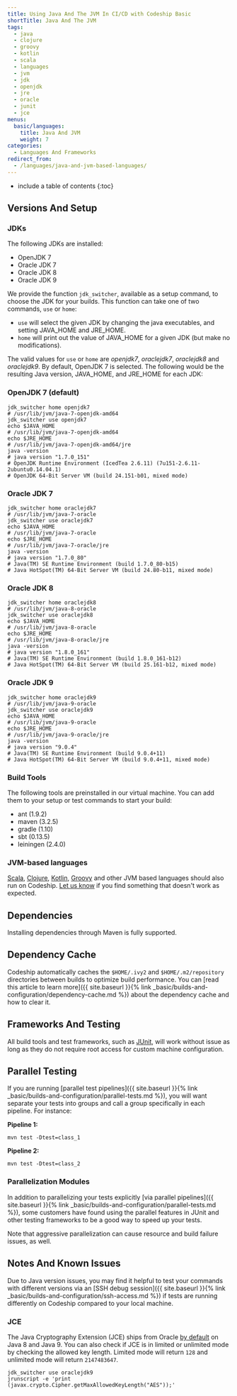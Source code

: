 ```yaml
---
title: Using Java And The JVM In CI/CD with Codeship Basic
shortTitle: Java And The JVM
tags:
  - java
  - clojure
  - groovy
  - kotlin
  - scala
  - languages
  - jvm
  - jdk
  - openjdk
  - jre
  - oracle
  - junit
  - jce
menus:
  basic/languages:
    title: Java And JVM
    weight: 7
categories:
  - Languages And Frameworks    
redirect_from:
  - /languages/java-and-jvm-based-languages/
---
```


* include a table of contents
{:toc}

## Versions And Setup

### JDKs

The following JDKs are installed:

* OpenJDK 7
* Oracle JDK 7
* Oracle JDK 8
* Oracle JDK 9

We provide the function `jdk_switcher`, available as a setup command, to choose the JDK for your builds.
This function can take one of two commands, `use` or `home`:

* `use` will select the given JDK by changing the java executables, and setting JAVA_HOME and JRE_HOME.
* `home` will print out the value of JAVA_HOME for a given JDK (but make no modifications).

The valid values for `use` or `home` are _openjdk7_, _oraclejdk7_, _oraclejdk8_ and _oraclejdk9_.
By default, OpenJDK 7 is selected. The following would be the resulting Java version, JAVA_HOME, and JRE_HOME for each JDK:

### OpenJDK 7 (default)

```shell
jdk_switcher home openjdk7
# /usr/lib/jvm/java-7-openjdk-amd64
jdk_switcher use openjdk7
echo $JAVA_HOME
# /usr/lib/jvm/java-7-openjdk-amd64
echo $JRE_HOME
# /usr/lib/jvm/java-7-openjdk-amd64/jre
java -version
# java version "1.7.0_151"
# OpenJDK Runtime Environment (IcedTea 2.6.11) (7u151-2.6.11-2ubuntu0.14.04.1)
# OpenJDK 64-Bit Server VM (build 24.151-b01, mixed mode)
```

### Oracle JDK 7

```shell
jdk_switcher home oraclejdk7
# /usr/lib/jvm/java-7-oracle
jdk_switcher use oraclejdk7
echo $JAVA_HOME
# /usr/lib/jvm/java-7-oracle
echo $JRE_HOME
# /usr/lib/jvm/java-7-oracle/jre
java -version
# java version "1.7.0_80"
# Java(TM) SE Runtime Environment (build 1.7.0_80-b15)
# Java HotSpot(TM) 64-Bit Server VM (build 24.80-b11, mixed mode)
```

### Oracle JDK 8

```shell
jdk_switcher home oraclejdk8
# /usr/lib/jvm/java-8-oracle
jdk_switcher use oraclejdk8
echo $JAVA_HOME
# /usr/lib/jvm/java-8-oracle
echo $JRE_HOME
# /usr/lib/jvm/java-8-oracle/jre
java -version
# java version "1.8.0_161"
# Java(TM) SE Runtime Environment (build 1.8.0_161-b12)
# Java HotSpot(TM) 64-Bit Server VM (build 25.161-b12, mixed mode)
```

### Oracle JDK 9

```shell
jdk_switcher home oraclejdk9
# /usr/lib/jvm/java-9-oracle
jdk_switcher use oraclejdk9
echo $JAVA_HOME
# /usr/lib/jvm/java-9-oracle
echo $JRE_HOME
# /usr/lib/jvm/java-9-oracle/jre
java -version
# java version "9.0.4"
# Java(TM) SE Runtime Environment (build 9.0.4+11)
# Java HotSpot(TM) 64-Bit Server VM (build 9.0.4+11, mixed mode)
```

### Build Tools

The following tools are preinstalled in our virtual machine. You can add them to your setup or test commands to start your build:

* ant (1.9.2)
* maven (3.2.5)
* gradle (1.10)
* sbt (0.13.5)
* leiningen (2.4.0)

### JVM-based languages

[Scala](https://www.scala-lang.org), [Clojure](https://clojure.org), [Kotlin](https://kotlinlang.org), [Groovy](http://groovy-lang.org) and other JVM based languages should also run on Codeship. [Let us know](https://helpdesk.codeship.com) if you find something that doesn't work as expected.

## Dependencies

Installing dependencies through Maven is fully supported.

## Dependency Cache

Codeship automatically caches the `$HOME/.ivy2` and `$HOME/.m2/repository` directories between builds to optimize build performance. You can [read this article to learn more]({{ site.baseurl }}{% link _basic/builds-and-configuration/dependency-cache.md %}) about the dependency cache and how to clear it.

## Frameworks And Testing

All build tools and test frameworks, such as [JUnit](https://junit.org), will work without issue as long as they do not require root access for custom machine configuration.

## Parallel Testing

If you are running [parallel test pipelines]({{ site.baseurl }}{% link _basic/builds-and-configuration/parallel-tests.md %}), you will want separate your tests into groups and call a group specifically in each pipeline. For instance:

**Pipeline 1:**
```shell
mvn test -Dtest=class_1
```

**Pipeline 2:**
```shell
mvn test -Dtest=class_2
```

### Parallelization Modules

In addition to parallelizing your tests explicitly [via parallel pipelines]({{ site.baseurl }}{% link _basic/builds-and-configuration/parallel-tests.md %}), some customers have found using the parallel features in JUnit and other testing frameworks to be a good way to speed up your tests.

Note that aggressive parallelization can cause resource and build failure issues, as well.

## Notes And Known Issues

Due to Java version issues, you may find it helpful to test your commands with different versions via an [SSH debug session]({{ site.baseurl }}{% link _basic/builds-and-configuration/ssh-access.md %}) if tests are running differently on Codeship compared to your local machine.

### JCE

The Java Cryptography Extension (JCE) ships from Oracle [by default](https://www.java.com/en/jre-jdk-cryptoroadmap.html) on Java 8 and Java 9. You can also check if JCE is in limited or unlimited mode by checking the allowed key length. Limited mode will return `128` and unlimited mode will return `2147483647`.

```
jdk_switcher use oraclejdk9
jrunscript -e 'print (javax.crypto.Cipher.getMaxAllowedKeyLength("AES"));'
```

